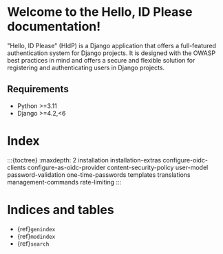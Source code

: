 # Welcome to the Hello, ID Please documentation!

"Hello, ID Please" (HIdP) is a Django application that offers a
full-featured authentication system for Django projects. It is designed with
the OWASP best practices in mind and offers a secure and flexible solution for
registering and authenticating users in Django projects.

## Requirements
* Python >=3.11
* Django >=4.2,<6

# Index
:::{toctree}
:maxdepth: 2
installation
installation-extras
configure-oidc-clients
configure-as-oidc-provider
content-security-policy
user-model
password-validation
one-time-passwords
templates
translations
management-commands
rate-limiting
:::

# Indices and tables

- {ref}`genindex`
- {ref}`modindex`
- {ref}`search`
